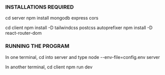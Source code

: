 ### INSTALLATIONS REQUIRED

cd server
npm install mongodb express cors

cd client
npm install -D tailwindcss postcss autoprefixer
npm install -D react-router-dom

### RUNNING THE PROGRAM

In one terminal, cd into server and type
node --env-file=config.env server

In another terminal, cd client
npm run dev
